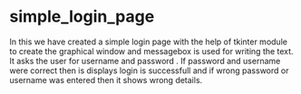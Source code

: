 # simple_login_page
In this we have created a simple login page with the help of tkinter module to create the graphical window and messagebox is used for writing the text. It asks the user for username and password . If password and username were correct then is displays login is successfull and if wrong password or username was entered then it shows wrong details.
